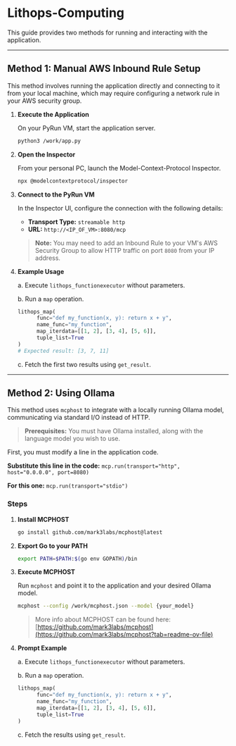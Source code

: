 # Lithops-Computing

This guide provides two methods for running and interacting with the application.

---

## Method 1: Manual AWS Inbound Rule Setup

This method involves running the application directly and connecting to it from your local machine, which may require configuring a network rule in your AWS security group.

1.  **Execute the Application**

    On your PyRun VM, start the application server.

    ```bash
    python3 /work/app.py
    ```

2.  **Open the Inspector**

    From your personal PC, launch the Model-Context-Protocol Inspector.

    ```bash
    npx @modelcontextprotocol/inspector
    ```

3.  **Connect to the PyRun VM**

    In the Inspector UI, configure the connection with the following details:
    *   **Transport Type:** `streamable http`
    *   **URL:** `http://<IP_OF_VM>:8080/mcp`

    > **Note:** You may need to add an Inbound Rule to your VM's AWS Security Group to allow HTTP traffic on port `8080` from your IP address.

4.  **Example Usage**

    a. Execute `lithops_functionexecutor` without parameters.

    b. Run a `map` operation.

    ```python
    lithops_map(
          func="def my_function(x, y): return x + y",
          name_func="my_function",
          map_iterdata=[[1, 2], [3, 4], [5, 6]],
          tuple_list=True
    )
    # Expected result: [3, 7, 11]
    ```

    c. Fetch the first two results using `get_result`.

---

## Method 2: Using Ollama

This method uses `mcphost` to integrate with a locally running Ollama model, communicating via standard I/O instead of HTTP.

> **Prerequisites:** You must have Ollama installed, along with the language model you wish to use.

First, you must modify a line in the application code.

**Substitute this line in the code:**
`mcp.run(transport="http", host="0.0.0.0", port=8080)`

**For this one:**
`mcp.run(transport="stdio")`

### Steps

1.  **Install MCPHOST**

    ```bash
    go install github.com/mark3labs/mcphost@latest
    ```

2.  **Export Go to your PATH**

    ```bash
    export PATH=$PATH:$(go env GOPATH)/bin
    ```

3.  **Execute MCPHOST**

    Run `mcphost` and point it to the application and your desired Ollama model.

    ```bash
    mcphost --config /work/mcphost.json --model {your_model}
    ```
    > More info about MCPHOST can be found here: [https://github.com/mark3labs/mcphost](https://github.com/mark3labs/mcphost?tab=readme-ov-file)

4.  **Prompt Example**

    a. Execute `lithops_functionexecutor` without parameters.

    b. Run a `map` operation.

    ```python
    lithops_map(
          func="def my_function(x, y): return x + y",
          name_func="my_function",
          map_iterdata=[[1, 2], [3, 4], [5, 6]],
          tuple_list=True
    )
    ```
    c. Fetch the results using `get_result`.